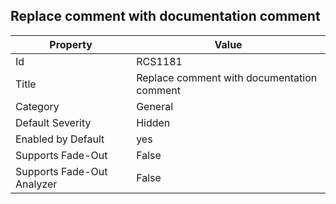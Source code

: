 ## Replace comment with documentation comment

Property | Value
--- | --- 
Id | RCS1181
Title | Replace comment with documentation comment
Category | General
Default Severity | Hidden
Enabled by Default | yes
Supports Fade-Out | False
Supports Fade-Out Analyzer | False
